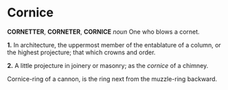 # Cornice

**CORNETTER**, **CORNETER**, **CORNICE** _noun_ One who blows a cornet.

**1.** In architecture, the uppermost member of the entablature of a column, or the highest projecture; that which crowns and order.

**2.** A little projecture in joinery or masonry; as the _cornice_ of a chimney.

Cornice-ring of a cannon, is the ring next from the muzzle-ring backward.